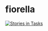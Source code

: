 # fiorella
[![Stories in Tasks](https://badge.waffle.io/machineio/fiorella.svg?label=tasks&title=Tasks)](http://waffle.io/machineio/fiorella)
